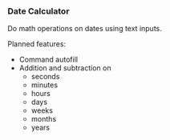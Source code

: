 ### Date Calculator

Do math operations on dates using text inputs.

Planned features:
- Command autofill
- Addition and subtraction on
    - seconds
    - minutes
    - hours
    - days
    - weeks
    - months
    - years
